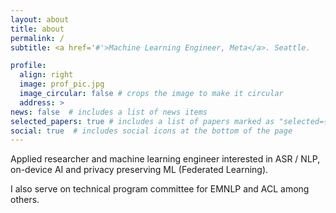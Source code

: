 ```yaml
---
layout: about
title: about
permalink: /
subtitle: <a href='#'>Machine Learning Engineer, Meta</a>. Seattle.

profile:
  align: right
  image: prof_pic.jpg
  image_circular: false # crops the image to make it circular
  address: >
news: false  # includes a list of news items
selected_papers: true # includes a list of papers marked as "selected={true}"
social: true  # includes social icons at the bottom of the page
---
```


Applied researcher and machine learning engineer interested in ASR / NLP, on-device AI and privacy preserving ML (Federated Learning).


I also serve on technical program committee for EMNLP and ACL among others.
